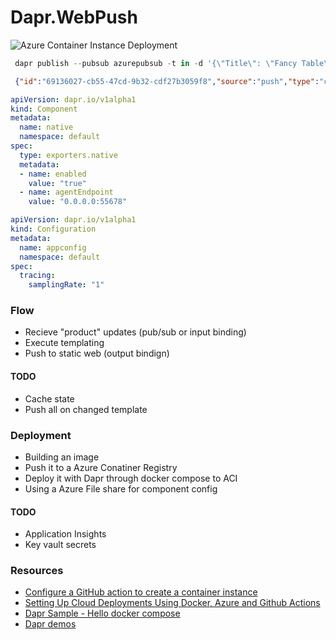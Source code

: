 # Dapr.WebPush

![Azure Container Instance Deployment](https://github.com/perokvist/Dapr.WebPush/workflows/Linux_Container_Workflow/badge.svg)

```powershell
 dapr publish --pubsub azurepubsub -t in -d '{\"Title\": \"Fancy Table\", \"Price\": 2500, \"Id\": 4}'
```

```json
 {"id":"69136027-cb55-47cd-9b32-cdf27b3059f8","source":"push","type":"com.dapr.event.sent","specversion":"1.0","datacontenttype":"application/json","data":{"Title":"Fancy Table","Price":2500,"Id":4},"subject":"00-2c3a831ad26182bf444b131b84945393-792c2bb284a9f319-01","topic":"in","pubsubname":"azurepubsub"}
```

```yaml
apiVersion: dapr.io/v1alpha1
kind: Component
metadata:
  name: native
  namespace: default
spec:
  type: exporters.native
  metadata:
  - name: enabled
    value: "true"
  - name: agentEndpoint
    value: "0.0.0.0:55678"
```

```yaml
apiVersion: dapr.io/v1alpha1
kind: Configuration
metadata:
  name: appconfig
  namespace: default
spec:
  tracing:
    samplingRate: "1"
```

### Flow

- Recieve "product" updates (pub/sub or input binding)
- Execute templating
- Push to static web (output bindign)

#### TODO
- Cache state
- Push all on changed template

### Deployment

- Building an image
- Push it to a Azure Conatiner Registry
- Deploy it with Dapr through docker compose to ACI
- Using a Azure File share for component config

#### TODO
- Application Insights
- Key vault secrets

### Resources

- [Configure a GitHub action to create a container instance](https://docs.microsoft.com/en-us/azure/container-instances/container-instances-github-action)
- [Setting Up Cloud Deployments Using Docker, Azure and Github Actions](https://www.docker.com/blog/setting-up-cloud-deployments-using-docker-azure-and-github-actions/)
- [Dapr Sample - Hello docker compose](https://github.com/dapr/samples/tree/master/hello-docker-compose)
- [Dapr demos](https://github.com/mchmarny/dapr-demos)
